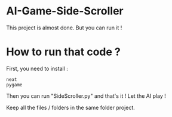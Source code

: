 # AI-Game-Side-Scroller

This project is almost done. But you can run it !

# How to run that code ?

First, you need to install :

```
neat
pygame
```

Then you can run "SideScroller.py" and that's it !
Let the AI play !

Keep all the files / folders in the same folder project. 
